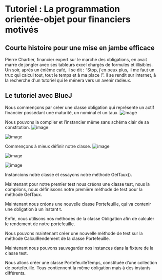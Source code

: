 # Tutoriel : La programmation orientée-objet pour financiers motivés

## Courte histoire pour une mise en jambe efficace

Pierre Chartier, financier expert sur le marché des obligations, en avait marre de jongler avec ses tableurs excel chargés de formules et illisibles. Un soir, après un énième café, il se dit : “Stop, j'en peux plus, il me faut un truc qui calcul tout, tout le temps et à ma place !”. Il se rendit sur internet, à la recherche d'un tutoriel qui le ménera vers un avenir radieux.

## Le tutoriel avec BlueJ
Nous commençons par créer une classe obligation qui représente un actif financier possédant une maturité, un nominal et un taux.
![image](https://github.com/user-attachments/assets/f0ca2f5f-8ae9-4fdc-b42f-d3b8d1cc355d)

Nous pouvons la compiler et l’instancier même sans schéma clair de sa constitution.
![image](https://github.com/user-attachments/assets/05f16ef3-72d2-410a-a4b2-e5898da8e958)


![image](https://github.com/user-attachments/assets/5cc0d42b-a0a7-4351-9b45-1ddfb06a9b7e)

Commençons à mieux définir notre classe.
![image](https://github.com/user-attachments/assets/534a89ae-690a-403b-b38e-8e0276a81aa7)

 ![image](https://github.com/user-attachments/assets/4850f5de-96b5-446c-a125-55b12a42917a)


 

![image](https://github.com/user-attachments/assets/ed01d1c5-3714-4434-a52a-31a4867ded7b)

 
Instancions notre classe et essayons notre méthode GetTaux().

Maintenant pour notre premier test nous créons une classe test, nous la compilons, nous définissons notre première méthode de test pour la méthode GetTaux.

Maintenant nous créons une nouvelle classe Portefeuille, qui va contenir une obligation à un instant t.

Enfin, nous utilisons nos méthodes de la classe Obligation afin de calculer le rendement de notre portefeuille.

Nous pouvons maintenant  créer une nouvelle méthode de test sur la méthode CalculRendement de la classe Portefeuille. 

Maintenant nous pouvons sauvegarder nos instances dans la fixture de la classe test.

Nous allons créer une classe PortefeuilleTemps, constituée d’une collection de portefeuille. Tous contiennent la même obligation mais à des instants différents.

